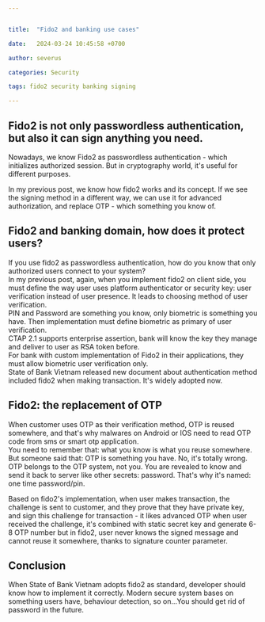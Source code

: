 ```yaml
---


title:  "Fido2 and banking use cases"

date:   2024-03-24 10:45:58 +0700

author: severus

categories: Security

tags: fido2 security banking signing

---
```


## Fido2 is not only passwordless authentication, but also it can sign anything you need.
Nowadays, we know Fido2 as passwordless authentication - which initializes authorized session. But in cryptography world, it's useful for different purposes.

In my previous post, we know how fido2 works and its concept. If we see the signing method in a different way, we can use it for advanced authorization, and replace OTP - which something you know of.

## Fido2 and banking domain, how does it protect users?
If you use fido2 as passwordless authentication, how do you know that only authorized users connect to your system?  
In my previous post, again, when you implement fido2 on client side, you must define the way user uses platform authenticator or security key: user verification instead of user presence. It leads to choosing method of user verification.  
PIN and Password are something you know, only biometric is something you have. Then implementation must define biometric as primary of user verification.  
CTAP 2.1 supports enterprise assertion, bank will know the key they manage and deliver to user as RSA token before.  
For bank with custom implementation of Fido2 in their applications, they must allow biometric user verification only.  
State of Bank Vietnam released new document about authentication method included fido2 when making transaction. It's widely adopted now.  

## Fido2: the replacement of OTP
When customer uses OTP as their verification method, OTP is reused somewhere, and that's why malwares on Android or IOS need to read OTP code from sms or smart otp application.  
You need to remember that: what you know is what you reuse somewhere.  
But someone said that: OTP is something you have. No, it's totally wrong. OTP belongs to the OTP system, not you. You are revealed to know and send it back to server like other secrets: password. That's why it's named: one time password/pin.  

Based on fido2's implementation, when user makes transaction, the challenge is sent to customer, and they prove that they have private key, and sign this challenge for transaction - it likes advanced OTP when user received the challenge, it's combined with static secret key and generate 6-8 OTP number but in fido2, user never knows the signed message and cannot reuse it somewhere, thanks to signature counter parameter.  

## Conclusion
When State of Bank Vietnam adopts fido2 as standard, developer should know how to implement it correctly. Modern secure system bases on something users have, behaviour detection, so on...You should get rid of password in the future.   
 
